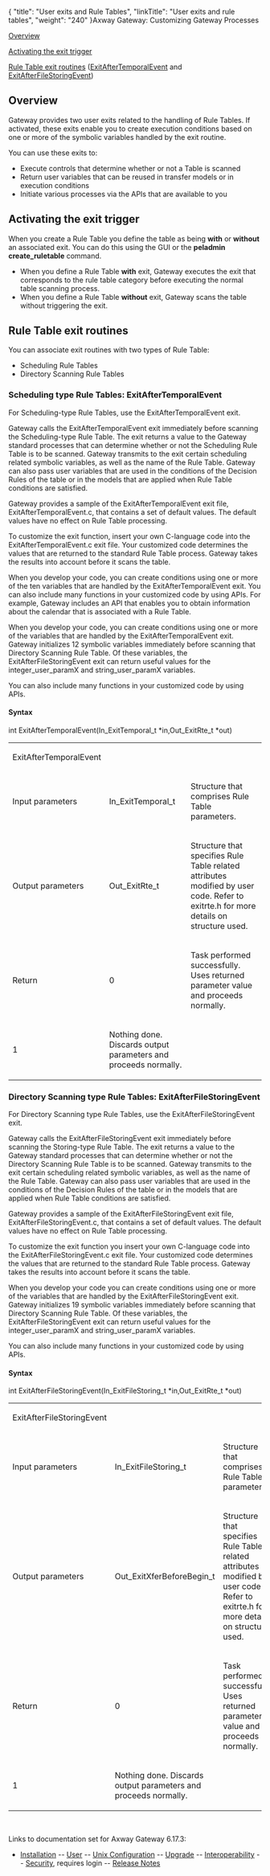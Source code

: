 {
    "title": "User exits and Rule Tables",
    "linkTitle": "User exits and rule tables",
    "weight": "240"
}<span class="mc-variable axway_variables.Component_Long_Name variable">Axway Gateway</span>: Customizing Gateway Processes

[Overview](#Overview)

[Activating the exit trigger](#Activating)

[Rule Table exit routines](#Rule_Table_exit_routines) ([ExitAfterTemporalEvent](#ExitAfterTemporalEvent) and [ExitAfterFileStoringEvent](#ExitAfterFileStoringEvent))

<span id="Overview"></span>

## Overview

Gateway provides two user exits related to the handling of Rule Tables. If activated, these exits enable you to create execution conditions based on one or more of the symbolic variables handled by the exit routine.

You can use these exits to:

-   Execute controls that determine whether or not a Table is scanned
-   Return user variables that can be reused in transfer models or in execution conditions
-   Initiate various processes via the APIs that are available to you

<span id="Activating"></span>

## Activating the exit trigger

When you create a Rule Table you define the table as being <span style="font-weight: bold;">with</span> or <span style="font-weight: bold;">without</span> an associated exit. You can do this using the GUI or the <span class="code" style="font-weight: bold;">peladmin create\_ruletable</span> command.

-   When you define a Rule Table <span style="font-weight: bold;">with</span> exit, Gateway executes the exit that corresponds to the rule table category before executing the normal table scanning process.
-   When you define a Rule Table <span style="font-weight: bold;">without</span> exit, Gateway scans the table without triggering the exit.

<span id="Rule_Table_exit_routines"></span>

## Rule Table exit routines

You can associate exit routines with two types of Rule Table:

-   Scheduling Rule Tables
-   Directory Scanning Rule Tables

<span id="ExitAfterTemporalEvent"></span>

### Scheduling type Rule Tables: ExitAfterTemporalEvent

For Scheduling-type Rule Tables, use the ExitAfterTemporalEvent exit.

Gateway calls the ExitAfterTemporalEvent exit immediately before scanning the Scheduling-type Rule Table. The exit returns a value to the Gateway standard processes that can determine whether or not the Scheduling Rule Table is to be scanned. Gateway transmits to the exit certain scheduling related symbolic variables, as well as the name of the Rule Table. Gateway can also pass user variables that are used in the conditions of the Decision Rules of the table or in the models that are applied when Rule Table conditions are satisfied.

Gateway provides a sample of the ExitAfterTemporalEvent exit file, <span class="code">ExitAfterTemporalEvent.c</span>, that contains a set of default values. The default values have no effect on Rule Table processing.

To customize the exit function, insert your own C-language code into the <span class="code">ExitAfterTemporalEvent.c</span> exit file. Your customized code determines the values that are returned to the standard Rule Table process. Gateway takes the results into account before it scans the table.

When you develop your code, you can create conditions using one or more of the ten variables that are handled by the ExitAfterTemporalEvent exit. You can also include many functions in your customized code by using APIs. For example, Gateway includes an API that enables you to obtain information about the calendar that is associated with a Rule Table.

When you develop your code, you can create conditions using one or more of the variables that are handled by the ExitAfterTemporalEvent exit. Gateway initializes 12 symbolic variables immediately before scanning that Directory Scanning Rule Table. Of these variables, the ExitAfterFileStoringEvent exit can return useful values for the <span class="code">integer\_user\_paramX</span> and <span class="code">string\_user\_paramX</span> variables.

You can also include many functions in your customized code by using APIs.

#### Syntax

int ExitAfterTemporalEvent(In\_ExitTemporal\_t \*in,Out\_ExitRte\_t \*out)

<table>
         
         
         
         
   
   <tbody>
      <tr>
         <td><p>ExitAfterTemporalEvent</p>         </td>
      </tr>
      <tr>
         <td><p>Input parameters</p>         </td>
         <td><p>In_ExitTemporal_t</p>         </td>
         <td><p>Structure that comprises Rule Table parameters.</p>         </td>
      </tr>
      <tr>
         <td><p>Output parameters</p>         </td>
         <td><p>Out_ExitRte_t</p>         </td>
         <td><p>Structure that specifies Rule Table related attributes modified by user code. Refer to <span class="code">exitrte.h</span> for more details on structure used.</p>         </td>
      </tr>
      <tr>
         <td><p>Return</p>         </td>
         <td><p>0</p>         </td>
         <td><p>Task performed successfully. Uses returned parameter value and proceeds normally.</p>         </td>
      </tr>
      <tr>
         <td><p>1</p>         </td>
         <td><p>Nothing done. Discards output parameters and proceeds normally.</p>         </td>
      </tr>
   </tbody>
</table>

<span id="ExitAfterFileStoringEvent"></span>

### Directory Scanning type Rule Tables: ExitAfterFileStoringEvent

For Directory Scanning type Rule Tables, use the ExitAfterFileStoringEvent exit.

Gateway calls the ExitAfterFileStoringEvent exit immediately before scanning the Storing-type Rule Table. The exit returns a value to the Gateway standard processes that can determine whether or not the Directory Scanning Rule Table is to be scanned. Gateway transmits to the exit certain scheduling related symbolic variables, as well as the name of the Rule Table. Gateway can also pass user variables that are used in the conditions of the Decision Rules of the table or in the models that are applied when Rule Table conditions are satisfied.

Gateway provides a sample of the ExitAfterFileStoringEvent exit file, <span class="code">ExitAfterFileStoringEvent.c</span>, that contains a set of default values. The default values have no effect on Rule Table processing.

To customize the exit function you insert your own C-language code into the <span class="code">ExitAfterFileStoringEvent.c</span> exit file. Your customized code determines the values that are returned to the standard Rule Table process. Gateway takes the results into account before it scans the table.

When you develop your code you can create conditions using one or more of the variables that are handled by the ExitAfterFileStoringEvent exit. Gateway initializes 19 symbolic variables immediately before scanning that Directory Scanning Rule Table. Of these variables, the ExitAfterFileStoringEvent exit can return useful values for the <span class="code">integer\_user\_paramX</span> and <span class="code">string\_user\_paramX</span> variables.

You can also include many functions in your customized code by using APIs.

#### Syntax

int ExitAfterFileStoringEvent(In\_ExitFileStoring\_t \*in,Out\_ExitRte\_t \*out)

<table>
         
         
         
         
   
   <tbody>
      <tr>
         <td><p>ExitAfterFileStoringEvent</p>         </td>
      </tr>
      <tr>
         <td><p>Input parameters</p>         </td>
         <td><p>In_ExitFileStoring_t</p>         </td>
         <td><p>Structure that comprises Rule Table parameters.</p>         </td>
      </tr>
      <tr>
         <td><p>Output parameters</p>         </td>
         <td><p>Out_ExitXferBeforeBegin_t</p>         </td>
         <td><p>Structure that specifies Rule Table related attributes modified by user code. Refer to <span class="code">exitrte.h</span> for more details on structure used.</p>         </td>
      </tr>
      <tr>
         <td><p>Return</p>         </td>
         <td><p>0</p>         </td>
         <td><p>Task performed successfully. Uses returned parameter value and proceeds normally.</p>         </td>
      </tr>
      <tr>
         <td><p>1</p>         </td>
         <td><p>Nothing done. Discards output parameters and proceeds normally.</p>         </td>
      </tr>
   </tbody>
</table>

 

Links to documentation set for Axway Gateway <span class="mc-variable axway_variables.Release_Number variable">6.17.3</span>:

-   [Installation](/bundle/Gateway_6173_InstallationGuide_allOS_en_HTML5/page/Content/start_page.htm) -- [User](/bundle/Gateway_6173_UsersGuide_allOS_en_HTML5/page/Content/start_page.htm) -- [Unix Configuration](/bundle/Gateway_6173_ConfigurationGuide_UNIX_en_HTML5/page/Content/start_page.htm) -- [Upgrade](/bundle/Gateway_6173_UpgradeGuide_allOS_en_HTML5/page/Content/start_page.htm) -- [Interoperability](/bundle/Gateway_6173_InteroperabilityGuide_allOS_en_HTML5/page/Content/start_page.htm) -- [Security](/bundle/Gateway_6173_SecurityGuide_allOS_en_HTML5/page/Content/start_page.htm), requires login -- [Release Notes](/bundle/Gateway_6173_ReleaseNotes_allOS_en_HTML5/page/Content/Gateway_ReleaseNotes_allOS_en.htm)
